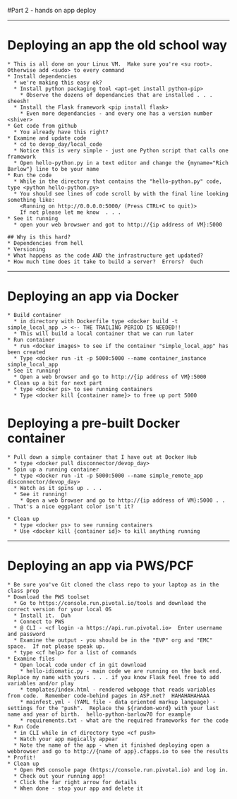 #Part 2 - hands on app deploy

---

  # Deploying an app the old school way
    * This is all done on your Linux VM.  Make sure you're <su root>.  Otherwise add <sudo> to every command
    * Install dependencies
      * we're making this easy ok?
      * Install python packaging tool <apt-get install python-pip>
        * Observe the dozens of dependancies that are installed . . . sheesh!
      * Install the Flask framework <pip install flask>
        * Even more dependancies - and every one has a version number <shiver>
    * Get code from github
      * You already have this right?
    * Examine and update code
      * cd to devop_day/local_code
      * Notice this is very simple - just one Python script that calls one framework
      * Open hello-python.py in a text editor and change the {myname="Rich Barlow"} line to be your name
    * Run the code
      * While in the directory that contains the "hello-python.py" code, type <python hello-python.py>
      * You should see lines of code scroll by with the final line looking something like:
        <Running on http://0.0.0.0:5000/ (Press CTRL+C to quit)>
        If not please let me know  . . .
    * See it running
      * open your web browswer and got to http://{ip address of VM}:5000

    ## Why is this hard?
    * Dependencies from hell
    * Versioning
    * What happens as the code AND the infrastructure get updated?
    * How much time does it take to build a server?  Errors?  Ouch
---
  # Deploying an app via Docker
    * Build container
      * in directory with Dockerfile type <docker build -t simple_local_app .> <-- THE TRAILING PERIOD IS NEEDED!!
      * This will build a local container that we can run later
    * Run container
      * run <docker images> to see if the container "simple_local_app" has been created
      * Type <docker run -it -p 5000:5000 --name container_instance simple_local_app
    * See it running!
      * Open a web browser and go to http://{ip address of VM}:5000
    * Clean up a bit for next part
      * type <docker ps> to see running containers
      * Type <docker kill {container name}> to free up port 5000

  # Deploying a pre-built Docker container
    * Pull down a simple container that I have out at Docker Hub
      * type <docker pull disconnector/devop_day>
    * Spin up a running container
      * type <docker run -it -p 5000:5000 --name simple_remote_app disconnector/devop_day>
      * Watch as it spins up . . .
      * See it running!
        * Open a web browser and go to http://{ip address of VM}:5000 . . . That's a nice eggplant color isn't it?

    * Clean up
      * type <docker ps> to see running containers
      * Use <docker kill {container id}> to kill anything running
---
  # Deploying an app via PWS/PCF
    * Be sure you've Git cloned the class repo to your laptop as in the class prep
    * Download the PWS toolset
      * Go to https://console.run.pivotal.io/tools and download the correct version for your local OS
      * Install it.  Duh
      * Connect to PWS
      * @ CLI - <cf login -a https://api.run.pivotal.io>  Enter username and password
      * Examine the output - you should be in the "EVP" org and "EMC" space.  If not please speak up.
      * type <cf help> for a list of commands
    * Examine files
      * Open local code under cf in git download
        * hello-idiomatic.py - main code we are running on the back end.  Replace my name with yours . . . if you know Flask feel free to add variables and/or play
        * templates/index.html - rendered webpage that reads variables from code.  Remember code-behind pages in ASP.net?  HAHAHAHAHAAA
        * mainfest.yml - (YAML file - data oriented markup language) - settings for the "push".  Replace the ${random-word} with your last name and year of birth.  hello-python-barlow70 for example
        * requirements.txt - what are the required frameworks for the code
    * Run Code
      * in CLI while in cf directory type <cf push>
      * Watch your app magically appear
      * Note the name of the app - when it finished deploying open a webbrowser and go to http://{name of app}.cfapps.io to see the results
    * Profit!
    * Clean up
      * Open PWS console page (https://console.run.pivotal.io) and log in.
      * Check out your running app!
      * Click the far right arrow for details
      * When done - stop your app and delete it
